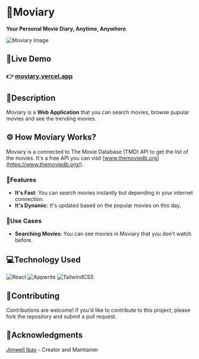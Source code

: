 # 🎉Moviary
**Your Personal Movie Diary, Anytime, Anywhere**

![Moviary Image](https://encrypted-tbn0.gstatic.com/images?q=tbn:ANd9GcQeJQeJyzgAzTEVqXiGe90RGBFhfp_4RcJJMQ&s)

## 🔗Live Demo
### 👉 [moviary.vercel.app](https://moviary.vercel.app/)

## 📃Description
Moviary is a **Web Application** that you can search movies, browse pupular movies and see the trending movies.

## ⚙ How Moviary Works?
Moviary is a connected to The Movie Database (TMD) API to get the list of the movies. It's a free API you can visit [www.themoviedb.org](https://www.themoviedb.org/).

### 📲Features
* **It's Fast**: You can search movies instantly but depending in your internet connection.
* **It's Dynamic**: It's updated based on the popular movies on this day.

### 📲Use Cases
* **Searching Movies**: You can see movies in Moviary that you don't watch before.

## 💻Technology Used
![React](https://img.shields.io/badge/react-%2320232a.svg?style=for-the-badge&logo=react&logoColor=%2361DAFB) ![Appwrite](https://img.shields.io/badge/Appwrite-%23FD366E.svg?style=for-the-badge&logo=appwrite&logoColor=white) ![TailwindCSS](https://img.shields.io/badge/tailwindcss-%2338B2AC.svg?style=for-the-badge&logo=tailwind-css&logoColor=white)


## 💼Contributing
Contributions are welcome! If you'd like to contribute to this project, please fork the repository and submit a pull request.

## 📝Acknowledgments
[Jimwell Ibay](https://github.com/ibayjimwell) - Creator and Maintainer